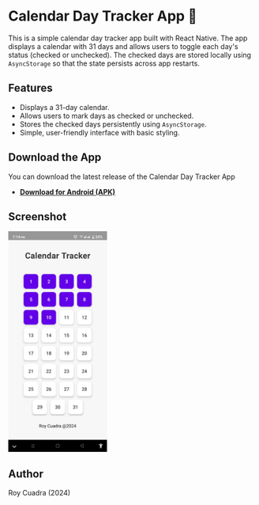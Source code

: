 # Calendar Day Tracker App 📅

This is a simple calendar day tracker app built with React Native. The app displays a calendar with 31 days and allows users to toggle each day's status (checked or unchecked). The checked days are stored locally using `AsyncStorage` so that the state persists across app restarts.

## Features

- Displays a 31-day calendar.
- Allows users to mark days as checked or unchecked.
- Stores the checked days persistently using `AsyncStorage`.
- Simple, user-friendly interface with basic styling.
## Download the App

You can download the latest release of the Calendar Day Tracker App 

- **[Download for Android (APK)](https://your-link-to-apk.com)**  
  
## Screenshot

<img src="sample.jfif" width="200" height="auto" />



## Author

Roy Cuadra (2024)
